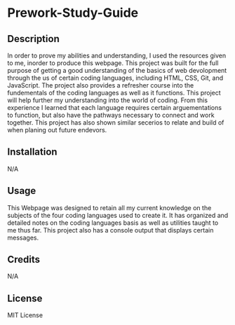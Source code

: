 # Prework-Study-Guide

## Description
In order to prove my abilities and understanding, I used the resources given to me, inorder to produce this webpage. This project was built for the full purpose of getting a good understanding of the basics of web devolopment through the us of certain coding languages, including HTML, CSS, Git, and JavaScript. The project also provides a refresher course into the fundementals of the coding languages as well as it functions. This project will help further my understanding into the world of coding. From this experience I learned that each language requires certain arguementations to function, but also have the pathways necessary to connect and work together. This project has also shown similar secerios to relate and build of when planing out future endevors.

## Installation

N/A

## Usage

This Webpage was designed to retain all my current knowledge on the subjects of the four coding languages used to create it. It has organized and detailed notes on the coding languages basis as well as utilities taught to me thus far. This project also has a console output that displays certain messages.

## Credits

N/A

## License

MIT License